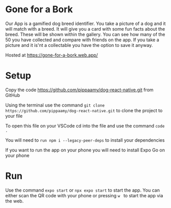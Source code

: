 # Gone for a Bork

Our App is a gamified dog breed identifier. You take a picture of a dog and it will match with a breed. It will give you a card with some fun facts about the breed. These will be shown within the gallery. You can see how many of the 50 you have collected and compare with friends on the app. If you take a picture and it is'nt a collectable you have the option to save it anyway.

Hosted at  https://gone-for-a-bork.web.app/

# Setup

Copy the code https://github.com/pippaamy/dog-react-native.git from GitHub

Using the terminal use the command `git clone https://github.com/pippaamy/dog-react-native.git` to clone the project to your file

To open this file on your VSCode cd into the file and use the command `code .`

You will need to `run npm i --legacy-peer-deps` to install your dependencies

If you want to run the app on your phone you will need to install Expo Go on your phone

# Run

Use the command `expo start` or `npx expo start` to start the app. You can either scan the QR code with your phone or pressing `w ` to start the app via the web.
